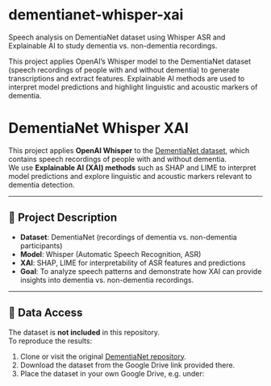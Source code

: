 # dementianet-whisper-xai
Speech analysis on DementiaNet dataset using Whisper ASR and Explainable AI to study dementia vs. non-dementia recordings.

This project applies OpenAI’s Whisper model to the DementiaNet dataset (speech recordings of people with and without dementia) to generate transcriptions and extract features. Explainable AI methods are used to interpret model predictions and highlight linguistic and acoustic markers of dementia. 

# DementiaNet Whisper XAI

This project applies **OpenAI Whisper** to the [DementiaNet dataset](https://github.com/shreyasgite/dementianet), which contains speech recordings of people with and without dementia.  
We use **Explainable AI (XAI) methods** such as SHAP and LIME to interpret model predictions and explore linguistic and acoustic markers relevant to dementia detection.

---

## 🚀 Project Description
- **Dataset**: DementiaNet (recordings of dementia vs. non-dementia participants)  
- **Model**: Whisper (Automatic Speech Recognition, ASR)  
- **XAI**: SHAP, LIME for interpretability of ASR features and predictions  
- **Goal**: To analyze speech patterns and demonstrate how XAI can provide insights into dementia vs. non-dementia recordings.  

---

## 📂 Data Access
The dataset is **not included** in this repository.  
To reproduce the results:

1. Clone or visit the original [DementiaNet repository](https://github.com/shreyasgite/dementianet).  
2. Download the dataset from the Google Drive link provided there.  
3. Place the dataset in your own Google Drive, e.g. under:
